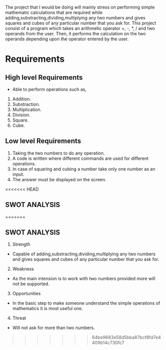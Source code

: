 The project that I would be doing will mainly stress on performing simple mathematic calculations that are required while adding,substracting,dividing,multiplying any two numbers and gives squares and cubes of any particular number that you ask for.
This project consist of a program which takes an arithmetic operator +, -, *, / and two operands from the user. Then, it performs the calculation on the two operands depending upon the operator entered by the user.

#  Requirements

## High level Requirements
* Able to perform operations such as,
1. Addition.
2. Substraction.
3. Multiplication.
4. Division.
5. Square.
6. Cube.


## Low level Requirements
1. Taking the two numbers to do any operation.
2. A code is written where different commands are used for different operations.
3. In case of squaring and cubing a number take only one number as an input.
4. The answer must be displayed on the screen.


<<<<<<< HEAD
##  SWOT ANALYSIS
=======
##  SWOT ANALYSIS
 1. Strength 
 *  Capable of adding,substracting,dividing,multiplying any two numbers and gives squares and cubes of any particular number that you ask for.

 2. Weakness
 * As the main intension is to work with two numbers provided more will not be supported.

 3. Opportunities
 * In the basic step to make someone understand the  simple operations of mathematics it is most useful one.

 4. Threat
 * Will not ask for more than two numbers.
 
>>>>>>> 64be9683e58d5bba87bcf8fd7e4409b14c730fc7
